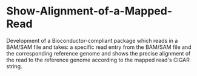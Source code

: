 # Show-Alignment-of-a-Mapped-Read
Development of a Bioconductor-compliant package which reads in a BAM/SAM file and takes:  a specific read entry from the BAM/SAM file and the corresponding reference genome and shows the precise alignment of the read to the reference genome according to the mapped read's CIGAR string.
